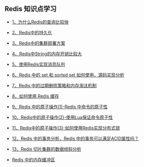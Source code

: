 ## Redis 知识点学习

- [1、为什么Redis的查询比较快](https://github.com/boilingfrog/Go-POINT/blob/master/redis/1%E3%80%81%E4%B8%BA%E4%BB%80%E4%B9%88Redis%E7%9A%84%E6%9F%A5%E8%AF%A2%E6%AF%94%E8%BE%83%E5%BF%AB.md)  

- [2、Redis中的持久化](https://github.com/boilingfrog/Go-POINT/blob/master/redis/2%E3%80%81Redis%E4%B8%AD%E6%95%B0%E6%8D%AE%E6%8C%81%E4%B9%85%E5%8C%96.md)  

- [3、Redis中的集群部署方案](https://github.com/boilingfrog/Go-POINT/blob/master/redis/3%E3%80%81Redis%E4%B8%AD%E7%9A%84%E9%9B%86%E7%BE%A4.md)  

- [4、Redis中String的内存开销比较大](https://github.com/boilingfrog/Go-POINT/blob/master/redis/4%E3%80%81Redis%E4%B8%AD%E7%9A%84String%E7%B1%BB%E5%9E%8B%E7%9A%84%E5%86%85%E5%AD%98%E5%BC%80%E9%94%80%E6%AF%94%E8%BE%83%E5%A4%A7.md)    

- [5、使用Redis实现消息队列](https://github.com/boilingfrog/Go-POINT/blob/master/redis/5%E3%80%81Redis%E5%AE%9E%E7%8E%B0%E6%B6%88%E6%81%AF%E9%98%9F%E5%88%97.md)    

- [6、Redis 中的 set 和 sorted set 如何使用，源码实现分析](https://github.com/boilingfrog/Go-POINT/blob/master/redis/6%E3%80%81set%E5%92%8Csortedset.md)      

- [7、Redis 中的过期删除策略和内存淘汰机制](https://github.com/boilingfrog/Go-POINT/blob/master/redis/7%E3%80%81Redis%E4%B8%AD%E5%A6%82%E4%BD%95%E5%88%A0%E9%99%A4%E8%BF%87%E6%9C%9F%E7%9A%84key.md)      

- [8、如何使用 Redis 缓存](https://github.com/boilingfrog/Go-POINT/blob/master/redis/8%E3%80%81Redis%E4%BD%9C%E4%B8%BA%E7%BC%93%E5%AD%98%E7%9A%84%E5%BA%94%E7%94%A8.md)       

- [9、Redis 中的原子操作(1)-Redis 中命令的原子性](https://github.com/boilingfrog/Go-POINT/blob/master/redis/8%E3%80%81Redis%E4%BD%9C%E4%B8%BA%E7%BC%93%E5%AD%98%E7%9A%84%E5%BA%94%E7%94%A8.md)

- [10、Redis中的原子操作(2)-使用Lua保证命令原子性](https://github.com/boilingfrog/Go-POINT/blob/master/redis/10%E3%80%81Redis%E4%B8%AD%E7%9A%84%E5%8E%9F%E5%AD%90%E6%93%8D%E4%BD%9C(2)-%E4%BD%BF%E7%94%A8Lua%E4%BF%9D%E8%AF%81%E5%91%BD%E4%BB%A4%E5%8E%9F%E5%AD%90%E6%80%A7.md)   

- [11、Redis中的原子操作(3)-如何使用Redis实现分布式锁](https://github.com/boilingfrog/Go-POINT/blob/master/redis/11%E3%80%81Redis%E4%B8%AD%E7%9A%84%E5%8E%9F%E5%AD%90%E6%93%8D%E4%BD%9C(3)-%E5%A6%82%E4%BD%95%E4%BD%BF%E7%94%A8Redis%E5%AE%9E%E7%8E%B0%E5%88%86%E5%B8%83%E5%BC%8F%E9%94%81.md)  

- [12、Redis 中的事务分析，Redis 中的事务可以满足ACID属性吗？](https://github.com/boilingfrog/Go-POINT/blob/master/redis/12%E3%80%81Redis%E4%B8%AD%E7%9A%84%E4%BA%8B%E5%8A%A1%E6%80%A7.md)    

- [13、Redis 切片集群的数据倾斜分析](https://github.com/boilingfrog/Go-POINT/blob/master/redis/13%E3%80%81Redis%E4%B8%AD%E5%A6%82%E4%BD%95%E5%BA%94%E5%AF%B9%E6%95%B0%E6%8D%AE%E5%80%BE%E6%96%9C.md)  

- [Redis 中的内存缓冲区](https://github.com/boilingfrog/Go-POINT/blob/master/redis/%E5%86%85%E5%AD%98%E7%BC%93%E5%86%B2%E5%8C%BA%E6%BB%A1%E4%BA%86%E5%A6%82%E4%BD%95%E5%A4%84%E7%90%86.md#%E4%BB%80%E4%B9%88%E6%98%AF%E7%BC%93%E5%86%B2%E5%8C%BA)       







































